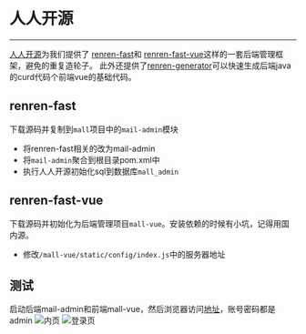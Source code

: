 # 人人开源
***
[人人开源](https://gitee.com/renrenio)为我们提供了
[renren-fast](https://gitee.com/renrenio/renren-fast)和
[renren-fast-vue](https://gitee.com/renrenio/renren-fast-vue)这样的一套后端管理框架，避免的重复造轮子。
此外还提供了[renren-generator](https://gitee.com/renrenio/renren-generator)可以快速生成后端java的curd代码个前端vue的基础代码。

## renren-fast
下载源码并复制到`mall`项目中的`mail-admin`模块
- 将renren-fast相关的改为mail-admin
- 将`mail-admin`聚合到根目录pom.xml中
- 执行人人开源初始化sql到数据库`mall_admin`

## renren-fast-vue
下载源码并初始化为后端管理项目`mall-vue`。安装依赖的时候有小坑，记得用国内源。
- 修改`/mall-vue/static/config/index.js`中的服务器地址

## 测试
启动后端mail-admin和前端mall-vue，然后浏览器访问[地址](http://127.0.0.1:8001)，账号密码都是admin
![内页](https://qiniu.84dd.xyz/q2d4Xk.png)
![登录页](https://qiniu.84dd.xyz/iQIghx.png)
